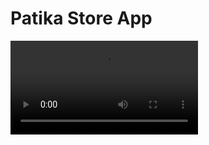 # Patika Store App

<video src="https://github.com/EmreSamurlu/patikastore/blob/master/app%20videos%20and%20ss/patika%20store%20720p.mov" style="width=400"></video>
